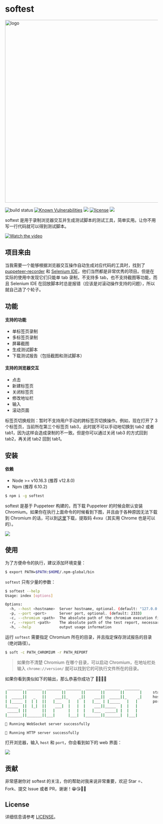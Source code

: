 # softest

<img src="https://raw.githubusercontent.com/prprprus/picture/master/softest4.png?token=ACA5TSW4AVRKOA63WG6J42K5LFTWO" alt="logo" width="600"/>

![build status](https://travis-ci.org/prprprus/softest.svg?branch=master)
[![Known Vulnerabilities](https://snyk.io//test/github/prprprus/softest/badge.svg?targetFile=package.json)](https://snyk.io//test/github/prprprus/softest?targetFile=package.json)
[![](https://img.shields.io/badge/npm-6.10.2-orange)]()
[![license](https://img.shields.io/badge/license-license-yellow.svg)](./LICENSE)
[![](https://img.shields.io/badge/EN-%E8%8B%B1%E6%96%87-%09%236495ED.svg)](./README.md)

softest 是用于录制浏览器交互并生成测试脚本的测试工具，简单实用。让你不用写一行代码就可以得到测试脚本。

[![Watch the video](https://raw.githubusercontent.com/prprprus/picture/master/softest2.png)](https://www.bilibili.com/video/av64092242/)

## 项目来由

当我需要一个能够根据浏览器交互操作自动生成对应代码的工具时，找到了 [puppeteer-recorder](https://github.com/checkly/puppeteer-recorder) 和 [Selenium IDE](https://www.seleniumhq.org/selenium-ide/)，他们当然都是非常优秀的项目。但是在实际的使用中发现它们只能单 tab 录制，不支持多 tab，也不支持截图等功能，而且 Selenium IDE 在回放脚本时总是报错（应该是对滚动操作支持的问题），所以就自己造了个轮子。

## 功能

#### 支持的功能

- 单标签页录制
- 多标签页录制
- 屏幕截图
- 生成测试脚本
- 下载测试报告（包括截图和测试脚本）

#### 支持的浏览器交互

- 点击
- 新建标签页
- 关闭标签页
- 修改地址栏
- 输入
- 滚动页面

标签页切换规则：暂时不支持用户手动的跨标签页切换操作。例如，现在打开了 3 个标签页，当前所在第三个标签页 tab3，此时就不可以手动地切换到 tab2 或者 tab1，因为这样会造成录制的不一致。但是你可以通过关闭 tab3 的方式回到 tab2，再关闭 tab2 回到 tab1。

## 安装

#### 依赖

- Node >= v10.16.3 (推荐 v12.8.0)
- Npm (推荐 6.10.2)

```bash
$ npm i -g softest
```

softest 是基于 Puppeteer 构建的，而下载 Puppeteer 的时候会默认安装 Chromium。如果你在执行上面命令的时候看到下图，并且由于各种原因无法下载到 Chromium 的话，可以到[这里](https://pan.baidu.com/s/1-ejd6EsOrcYGNCrzbj1hYw)下载，提取码 4vxu（其实用 Chrome 也是可以的）。

![](https://raw.githubusercontent.com/prprprus/picture/master/softest3.png)

## 使用

为了方便命令的执行，建议添加环境变量：

```bash
$ export PATH=$PATH:$HOME/.npm-global/bin
```

`softest` 只有少量的参数：

```bash
$ softest --help
Usage: index [options]

Options:
  -h, --host <hostname>  Server hostname, optional. (default: "127.0.0.1")
  -p, --port <port>      Server port, optional. (default: 2333)
  -c, --chromium <path>  The absolute path of the chromium execution file, necessary.
  -r, --report <path>    The absolute path of the test report, necessary.
  -h, --help             output usage information
```

运行 `softest` 需要指定 Chromium 所在的目录，并且指定保存测试报告的目录（绝对路径）。

```bash
$ soft -c PATH_CHROMIUM -r PATH_REPORT
```

> 如果你不清楚 Chromium 在哪个目录，可以启动 Chromium，在地址栏处输入 `chrome://version/` 就可以找到它的可执行文件所在的目录。

如果你看到类似如下的输出，那么恭喜你成功了 🎉🎉🎉👏

```bash
 _______  _______  _______  _______  _______  _______  _______
|       ||       ||       ||       ||       ||       ||       |     status: running
|  _____||   _   ||    ___||_     _||    ___||  _____||_     _|     host: 127.0.0.1
| |_____ |  | |  ||   |___   |   |  |   |___ | |_____   |   |       port: 2333
|_____  ||  |_|  ||    ___|  |   |  |    ___||_____  |  |   |
 _____| ||       ||   |      |   |  |   |___  _____| |  |   |
|_______||_______||___|      |___|  |_______||_______|  |___|

🎉 Running WebSocket server successfully

🎉 Running HTTP server successfully
```

打开浏览器，输入 `host` 和 `port`，你会看到如下的 web 界面：

![](https://raw.githubusercontent.com/prprprus/picture/master/softest1.png)

## 贡献

非常感谢你对 softest 的关注，你的帮助对我来说非常重要，欢迎 Star ⭐、Fork、提交 Issue 或者 PR，谢谢！😁😘🎁🎉

## License

详细信息请参考 [LICENSE](./LICENSE)。
